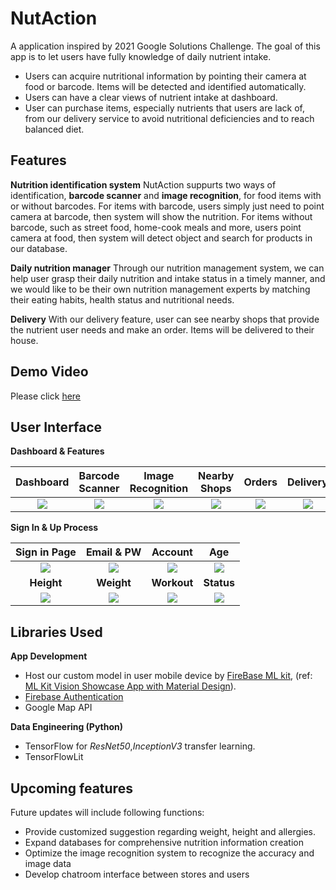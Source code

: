 # NutAction
A application inspired by 2021 Google Solutions Challenge. The goal of this app is to let users have fully knowledge of daily nutrient intake.

- Users can acquire nutritional information by pointing their camera at food or barcode. Items will be detected and identified automatically. 
- Users can have a clear views of nutrient intake at dashboard.
- User can purchase items, especially nutrients that users are lack of, from our delivery service to avoid nutritional deficiencies and to reach balanced diet.

## Features

**Nutrition identification system**
NutAction suppurts two ways of identification,  **barcode scanner** and **image recognition**, for food items with or without barcodes.
For items with barcode, users simply just need to point camera at barcode, then system will show the nutrition.
For items without barcode, such as street food, home-cook meals and more, users point camera at food, then system will detect object and search for products in our database.


**Daily nutrition manager**
Through our nutrition management system, we can help user grasp their daily nutrition and intake status in a timely manner, and we would like to be  their own nutrition management experts by matching their eating habits, health status and nutritional needs.

**Delivery**
With our delivery feature, user can see nearby shops that provide the nutrient user needs and make an order. Items will be delivered to their house.

## Demo Video
Please click [here](https://drive.google.com/drive/folders/17hclK2O9LbT9iT7GbHTiZYdRUB3TucIC?usp=sharing)

## User Interface

**Dashboard & Features**

|Dashboard|Barcode Scanner|Image Recognition|Nearby Shops|Orders| Delivery |
|:----------:|:--------:|:-:|:--------------:|:-----------:|:--------:|
|![](https://i.imgur.com/mSU9uTg.png?2)|![](https://i.imgur.com/aBMdtZL.png)|![](https://i.imgur.com/QgdQNPN.png)|![](https://i.imgur.com/IfFba9C.png)|![](https://i.imgur.com/bqi0kzv.png)|![](https://i.imgur.com/4iXHVOx.png)|

**Sign In & Up Process**

|Sign in Page|Email & PW|Account|Age|
|:----------:|:--------:|:-:|:----------:|
|![](https://i.imgur.com/siStiZw.png)|![](https://i.imgur.com/z1yGWxM.png)|![](https://i.imgur.com/dv9BaSd.png)|![](https://i.imgur.com/G2lw5rr.png)|
|**Height**|**Weight**|**Workout**|**Status**|
|![](https://i.imgur.com/WJDpbIN.png)|![](https://i.imgur.com/kgzsh05.png)|![](https://i.imgur.com/dQGsp20.png)|![](https://i.imgur.com/0yfr10z.png)|


## Libraries Used
**App Development**
- Host our custom model in user mobile device by [FireBase ML kit](https://firebase.google.com/docs/ml-kit), (ref: [ML Kit Vision Showcase App with Material Design](https://github.com/googlesamples/mlkit/tree/master/android/material-showcase)).
- [Firebase Authentication](https://firebase.google.com/docs/auth)
- Google Map API

**Data Engineering (Python)**
- TensorFlow for *ResNet50*,*InceptionV3* transfer learning.
- TensorFlowLit

## Upcoming features
Future updates will include following functions:
- Provide customized suggestion regarding weight, height and allergies.
- Expand databases for comprehensive nutrition information creation
-  Optimize the image recognition system to recognize the accuracy and image data
-  Develop chatroom interface between stores and users
